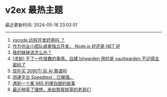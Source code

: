# v2ex 最热主题

最近更新时间: 2024-05-18 23:02:51

--- 
1. [vscode 远程开发好用吗 ？](https://www.v2ex.com/t/1041758) 
2. [作为创业小团队或者独立开发， Node.js 好还是.NET 好](https://www.v2ex.com/t/1041784) 
3. [我的妹妹该怎么办？](https://www.v2ex.com/t/1041821) 
4. [[求助] 干了一件很蠢的事情，自建 bitwarden 用的是 vaultwarden 不记得主密码了](https://www.v2ex.com/t/1041777) 
5. [现在买 3090TI 玩 AI 靠谱吗](https://www.v2ex.com/t/1041781) 
6. [测速平台 Speedtest：已被墙。](https://www.v2ex.com/t/1041805) 
7. [遇到一个某 985 的傻白甜的故事](https://www.v2ex.com/t/1041838) 
8. [最近种草了理想，来些帮我拔草的老哥们](https://www.v2ex.com/t/1041801) 
